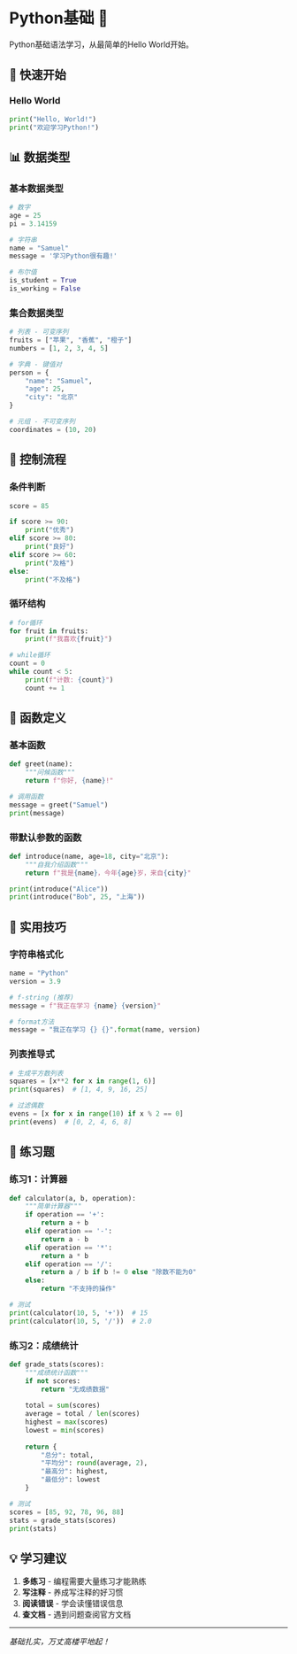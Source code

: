 # Python基础 📖

Python基础语法学习，从最简单的Hello World开始。

## 🚀 快速开始

### Hello World
```python
print("Hello, World!")
print("欢迎学习Python!")
```

## 📊 数据类型

### 基本数据类型
```python
# 数字
age = 25
pi = 3.14159

# 字符串
name = "Samuel"
message = '学习Python很有趣!'

# 布尔值
is_student = True
is_working = False
```

### 集合数据类型
```python
# 列表 - 可变序列
fruits = ["苹果", "香蕉", "橙子"]
numbers = [1, 2, 3, 4, 5]

# 字典 - 键值对
person = {
    "name": "Samuel",
    "age": 25,
    "city": "北京"
}

# 元组 - 不可变序列
coordinates = (10, 20)
```

## 🔄 控制流程

### 条件判断
```python
score = 85

if score >= 90:
    print("优秀")
elif score >= 80:
    print("良好")
elif score >= 60:
    print("及格")
else:
    print("不及格")
```

### 循环结构
```python
# for循环
for fruit in fruits:
    print(f"我喜欢{fruit}")

# while循环
count = 0
while count < 5:
    print(f"计数: {count}")
    count += 1
```

## 🔧 函数定义

### 基本函数
```python
def greet(name):
    """问候函数"""
    return f"你好, {name}!"

# 调用函数
message = greet("Samuel")
print(message)
```

### 带默认参数的函数
```python
def introduce(name, age=18, city="北京"):
    """自我介绍函数"""
    return f"我是{name}，今年{age}岁，来自{city}"

print(introduce("Alice"))
print(introduce("Bob", 25, "上海"))
```

## 📝 实用技巧

### 字符串格式化
```python
name = "Python"
version = 3.9

# f-string (推荐)
message = f"我正在学习 {name} {version}"

# format方法
message = "我正在学习 {} {}".format(name, version)
```

### 列表推导式
```python
# 生成平方数列表
squares = [x**2 for x in range(1, 6)]
print(squares)  # [1, 4, 9, 16, 25]

# 过滤偶数
evens = [x for x in range(10) if x % 2 == 0]
print(evens)  # [0, 2, 4, 6, 8]
```

## 🏃 练习题

### 练习1：计算器
```python
def calculator(a, b, operation):
    """简单计算器"""
    if operation == '+':
        return a + b
    elif operation == '-':
        return a - b
    elif operation == '*':
        return a * b
    elif operation == '/':
        return a / b if b != 0 else "除数不能为0"
    else:
        return "不支持的操作"

# 测试
print(calculator(10, 5, '+'))  # 15
print(calculator(10, 5, '/'))  # 2.0
```

### 练习2：成绩统计
```python
def grade_stats(scores):
    """成绩统计函数"""
    if not scores:
        return "无成绩数据"
    
    total = sum(scores)
    average = total / len(scores)
    highest = max(scores)
    lowest = min(scores)
    
    return {
        "总分": total,
        "平均分": round(average, 2),
        "最高分": highest,
        "最低分": lowest
    }

# 测试
scores = [85, 92, 78, 96, 88]
stats = grade_stats(scores)
print(stats)
```

## 💡 学习建议

1. **多练习** - 编程需要大量练习才能熟练
2. **写注释** - 养成写注释的好习惯
3. **阅读错误** - 学会读懂错误信息
4. **查文档** - 遇到问题查阅官方文档

---

*基础扎实，万丈高楼平地起！*
